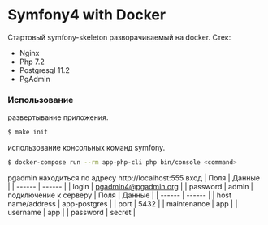 # Symfony4 with Docker

Стартовый symfony-skeleton разворачиваемый на docker.
Стек:
  - Nginx
  - Php 7.2
  - Postgresql 11.2
  - PgAdmin
### Использование
развертывание приложения.

```sh
$ make init
```
использование консольных команд symfony.

```sh
$ docker-compose run --rm app-php-cli php bin/console <command>
```
pgadmin находиться по адресу http://localhost:555
вход
| Поля | Данные |
| ------ | ------ |
| login | pgadmin4@pgadmin.org |
| password | admin |
подключение к серверу
| Поля | Данные |
| ------ | ------ |
| host name/address | app-postgres |
| port | 5432 |
| maintenance | app |
| username | app |
| password | secret |
